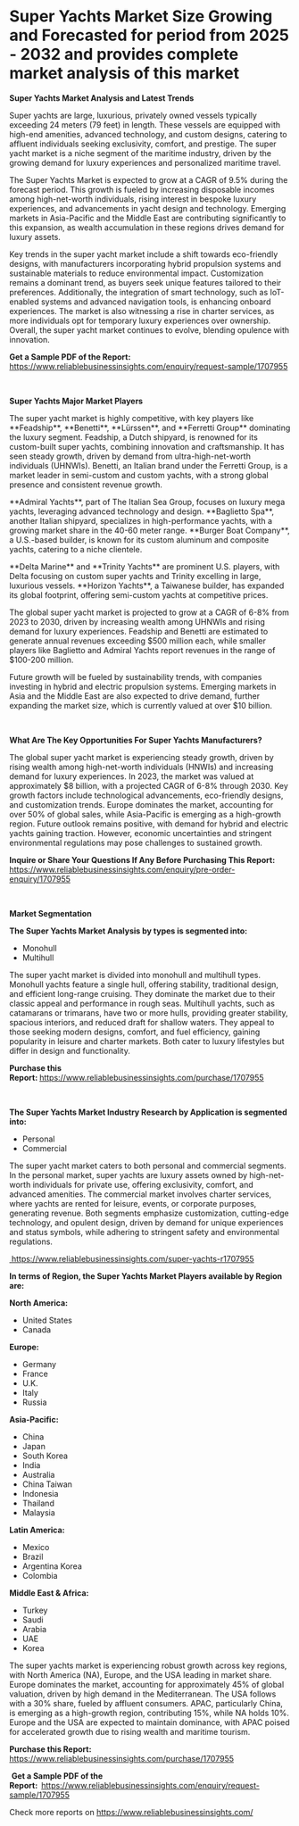 <p><h1>Super Yachts Market Size Growing and Forecasted for period from 2025 - 2032 and provides complete market analysis of this market</h1></p><p><strong>Super Yachts Market Analysis and Latest Trends</strong></p>
<p><p>Super yachts are large, luxurious, privately owned vessels typically exceeding 24 meters (79 feet) in length. These vessels are equipped with high-end amenities, advanced technology, and custom designs, catering to affluent individuals seeking exclusivity, comfort, and prestige. The super yacht market is a niche segment of the maritime industry, driven by the growing demand for luxury experiences and personalized maritime travel.</p><p>The Super Yachts Market is expected to grow at a CAGR of 9.5% during the forecast period. This growth is fueled by increasing disposable incomes among high-net-worth individuals, rising interest in bespoke luxury experiences, and advancements in yacht design and technology. Emerging markets in Asia-Pacific and the Middle East are contributing significantly to this expansion, as wealth accumulation in these regions drives demand for luxury assets.</p><p>Key trends in the super yacht market include a shift towards eco-friendly designs, with manufacturers incorporating hybrid propulsion systems and sustainable materials to reduce environmental impact. Customization remains a dominant trend, as buyers seek unique features tailored to their preferences. Additionally, the integration of smart technology, such as IoT-enabled systems and advanced navigation tools, is enhancing onboard experiences. The market is also witnessing a rise in charter services, as more individuals opt for temporary luxury experiences over ownership. Overall, the super yacht market continues to evolve, blending opulence with innovation.</p></p>
<p><strong>Get a Sample PDF of the Report:&nbsp;</strong> <a href="https://www.reliablebusinessinsights.com/enquiry/request-sample/1707955?utm_campaign=101&utm_medium=2&utm_source=Github&utm_content=ia&utm_term=22012025&utm_id=super-yachts">https://www.reliablebusinessinsights.com/enquiry/request-sample/1707955</a></p>
<p>&nbsp;</p>
<p><strong>Super Yachts Major Market Players</strong></p>
<p><p>The super yacht market is highly competitive, with key players like **Feadship**, **Benetti**, **Lürssen**, and **Ferretti Group** dominating the luxury segment. Feadship, a Dutch shipyard, is renowned for its custom-built super yachts, combining innovation and craftsmanship. It has seen steady growth, driven by demand from ultra-high-net-worth individuals (UHNWIs). Benetti, an Italian brand under the Ferretti Group, is a market leader in semi-custom and custom yachts, with a strong global presence and consistent revenue growth.</p><p>**Admiral Yachts**, part of The Italian Sea Group, focuses on luxury mega yachts, leveraging advanced technology and design. **Baglietto Spa**, another Italian shipyard, specializes in high-performance yachts, with a growing market share in the 40-60 meter range. **Burger Boat Company**, a U.S.-based builder, is known for its custom aluminum and composite yachts, catering to a niche clientele.</p><p>**Delta Marine** and **Trinity Yachts** are prominent U.S. players, with Delta focusing on custom super yachts and Trinity excelling in large, luxurious vessels. **Horizon Yachts**, a Taiwanese builder, has expanded its global footprint, offering semi-custom yachts at competitive prices.</p><p>The global super yacht market is projected to grow at a CAGR of 6-8% from 2023 to 2030, driven by increasing wealth among UHNWIs and rising demand for luxury experiences. Feadship and Benetti are estimated to generate annual revenues exceeding $500 million each, while smaller players like Baglietto and Admiral Yachts report revenues in the range of $100-200 million.</p><p>Future growth will be fueled by sustainability trends, with companies investing in hybrid and electric propulsion systems. Emerging markets in Asia and the Middle East are also expected to drive demand, further expanding the market size, which is currently valued at over $10 billion.</p></p>
<p>&nbsp;</p>
<p><strong>What Are The Key Opportunities For Super Yachts Manufacturers?</strong></p>
<p><p>The global super yacht market is experiencing steady growth, driven by rising wealth among high-net-worth individuals (HNWIs) and increasing demand for luxury experiences. In 2023, the market was valued at approximately $8 billion, with a projected CAGR of 6-8% through 2030. Key growth factors include technological advancements, eco-friendly designs, and customization trends. Europe dominates the market, accounting for over 50% of global sales, while Asia-Pacific is emerging as a high-growth region. Future outlook remains positive, with demand for hybrid and electric yachts gaining traction. However, economic uncertainties and stringent environmental regulations may pose challenges to sustained growth.</p></p>
<p><strong>Inquire or Share Your Questions If Any Before Purchasing This Report:</strong> <a href="https://www.reliablebusinessinsights.com/enquiry/pre-order-enquiry/1707955?utm_campaign=101&utm_medium=2&utm_source=Github&utm_content=ia&utm_term=22012025&utm_id=super-yachts">https://www.reliablebusinessinsights.com/enquiry/pre-order-enquiry/1707955</a></p>
<p>&nbsp;</p>
<p><strong>Market Segmentation</strong></p>
<p><strong>The Super Yachts Market Analysis by types is segmented into:</strong></p>
<p><ul><li>Monohull</li><li>Multihull</li></ul></p>
<p><p>The super yacht market is divided into monohull and multihull types. Monohull yachts feature a single hull, offering stability, traditional design, and efficient long-range cruising. They dominate the market due to their classic appeal and performance in rough seas. Multihull yachts, such as catamarans or trimarans, have two or more hulls, providing greater stability, spacious interiors, and reduced draft for shallow waters. They appeal to those seeking modern designs, comfort, and fuel efficiency, gaining popularity in leisure and charter markets. Both cater to luxury lifestyles but differ in design and functionality.</p></p>
<p><strong>Purchase this Report:&nbsp;</strong><a href="https://www.reliablebusinessinsights.com/purchase/1707955?utm_campaign=101&utm_medium=2&utm_source=Github&utm_content=ia&utm_term=22012025&utm_id=super-yachts">https://www.reliablebusinessinsights.com/purchase/1707955</a></p>
<p>&nbsp;</p>
<p><strong>The Super Yachts Market Industry Research by Application is segmented into:</strong></p>
<p><ul><li>Personal</li><li>Commercial</li></ul></p>
<p><p>The super yacht market caters to both personal and commercial segments. In the personal market, super yachts are luxury assets owned by high-net-worth individuals for private use, offering exclusivity, comfort, and advanced amenities. The commercial market involves charter services, where yachts are rented for leisure, events, or corporate purposes, generating revenue. Both segments emphasize customization, cutting-edge technology, and opulent design, driven by demand for unique experiences and status symbols, while adhering to stringent safety and environmental regulations.</p></p>
<p><a href="https://www.reliablebusinessinsights.com/super-yachts-r1707955?utm_campaign=101&utm_medium=2&utm_source=Github&utm_content=ia&utm_term=22012025&utm_id=super-yachts">&nbsp;https://www.reliablebusinessinsights.com/super-yachts-r1707955</a></p>
<p><strong>In terms of Region, the Super Yachts Market Players available by Region are:</strong></p>
<p>
    <p> <strong> North America: </strong>
        <ul>
            <li>United States</li>
            <li>Canada</li>
        </ul>
        </p> 
    <p> <strong> Europe: </strong>
        <ul>
            <li>Germany</li>
            <li>France</li>
            <li>U.K.</li>
            <li>Italy</li>
            <li>Russia</li>
        </ul>
        </p> 
    <p> <strong> Asia-Pacific: </strong>
        <ul>
            <li>China</li>
            <li>Japan</li>
            <li>South Korea</li>
            <li>India</li>
            <li>Australia</li>
            <li>China Taiwan</li>
            <li>Indonesia</li>
            <li>Thailand</li>
            <li>Malaysia</li>
        </ul>
        </p> 
    <p> <strong> Latin America: </strong>
        <ul>
            <li>Mexico</li>
            <li>Brazil</li>
            <li>Argentina Korea</li>
            <li>Colombia</li>
        </ul>
        </p> 
    <p> <strong> Middle East & Africa: </strong>
        <ul>
            <li>Turkey</li>
            <li>Saudi</li>
            <li>Arabia</li>
            <li>UAE</li>
            <li>Korea</li>
        </ul>
    </p>
    </p>
<p><p>The super yachts market is experiencing robust growth across key regions, with North America (NA), Europe, and the USA leading in market share. Europe dominates the market, accounting for approximately 45% of global valuation, driven by high demand in the Mediterranean. The USA follows with a 30% share, fueled by affluent consumers. APAC, particularly China, is emerging as a high-growth region, contributing 15%, while NA holds 10%. Europe and the USA are expected to maintain dominance, with APAC poised for accelerated growth due to rising wealth and maritime tourism.</p></p>
<p><strong>Purchase this Report: </strong><a href="https://www.reliablebusinessinsights.com/purchase/1707955?utm_campaign=101&utm_medium=2&utm_source=Github&utm_content=ia&utm_term=22012025&utm_id=super-yachts">https://www.reliablebusinessinsights.com/purchase/1707955</a></p>
<p>&nbsp;<strong>Get a Sample PDF of the Report:&nbsp;&nbsp;</strong><a href="https://www.reliablebusinessinsights.com/enquiry/request-sample/1707955?utm_campaign=101&utm_medium=2&utm_source=Github&utm_content=ia&utm_term=22012025&utm_id=super-yachts">https://www.reliablebusinessinsights.com/enquiry/request-sample/1707955</a></p>
<p><strong></strong></p>
<p>Check more reports on <a href="https://www.reliablebusinessinsights.com/?utm_campaign=101&utm_medium=2&utm_source=Github&utm_content=ia&utm_term=22012025&utm_id=super-yachts">https://www.reliablebusinessinsights.com/</a></p>